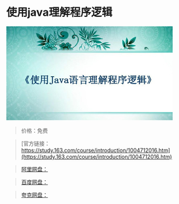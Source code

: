 # 使用java理解程序逻辑

![img](../../../assets/study163/free/CB5737787D1006D70165310CAB8CD874.jpg)

> 价格：免费

> [官方链接：https://study.163.com/course/introduction/1004712016.htm](https://study.163.com/course/introduction/1004712016.htm)

> [阿里网盘：]()

> [百度网盘：]()

> [夸克网盘：]()

